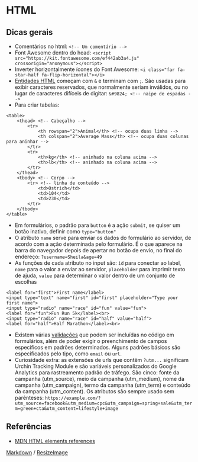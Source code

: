 # HTML

## Dicas gerais
* Comentários no html: `<!-- Um comentário -->`
* Font Awesome dentro do head: `<script src="https://kit.fontawesome.com/ef442ab3a4.js" crossorigin="anonymous"></script>`
* Inverter horizontalmente ícones do Font Awesome: `<i class="far fa-star-half fa-flip-horizontal"></i>`
* [Entidades HTML](https://dev.w3.org/html5/html-author/charref) começam com `&` e terminam com `;`. São usadas ​​para exibir caracteres reservados, que normalmente seriam inválidos, ou no lugar de caracteres difíceis de digitar: `&#9824; <!-- naipe de espadas -->`
* Para criar tabelas:
```
<table> 
    <thead> <!-- Cabeçalho -->
        <tr>
            <th rowspan="2">Animal</th> <!-- ocupa duas linha -->
            <th colspan="2">Average Mass</th> <!-- ocupa duas colunas para aninhar -->
        </tr>
        <tr>
            <th>kg</th> <!-- aninhado na coluna acima -->
            <th>lb</th> <!-- aninhado na coluna acima -->
        </tr>
    </thead>
    <tbody> <!-- Corpo -->
        <tr> <!-- linha de conteúdo -->
            <td>Ostrich</td>
            <td>104</td>
            <td>230</td>
        </tr>
    </tbody>
</table>
```
* Em formulários, o padrão para `button` é a ação `submit`, se quiser um botão inativo, definir como `type="button"`
* O atributo `name` serve para enviar os dados do formulário ao servidor, de acordo com a ação determinada pelo formulário. É o que aparece na barra do navegador depois de apertar no botão de envio, no final do endereço: `?username=Sheila&age=49`
* As funções de cada atributo no input são: `id` para conectar ao label, `name` para o valor a enviar ao servidor, `placeholder` para imprimir texto de ajuda, `value` para determinar o valor dentro de um conjunto de escolhas
```
<label for="first">First name</label>
<input type="text" name="first" id="first" placeholder="Type your first name">
<input type="radio" name="race" id="fun" value="fun">
<label for="fun">Fun Run 5k</label><br>
<input type="radio" name="race" id="half" value="half">
<label for="half">Half Marathon</label><br>
```
* Existem várias [validações](https://developer.mozilla.org/pt-BR/docs/Web/Guide/HTML/Forms/Form_validation) que podem ser incluídas no código em formulários, além de poder exigir o preenchimento de campos específicos em padrões determinados. Alguns padrões básicos são especificados pelo tipo, como `email` ou `url`.
* Curiosidade extra: as extensões de urls que contêm `?utm...` significam Urchin Tracking Module e são variáveis personalizados do Google Analytics para rastreamento padrão de tráfego. São cinco: fonte da campanha (utm_source), meio da campanha (utm_medium), nome da campanha (utm_campaign), termo da campanha (utm_term) e conteúdo da campanha (utm_content). Os atributos são sempre usado sem parênteses: `https://example.com/?utm_source=facebook&utm_medium=cpc&utm_campaign=spring+sale&utm_term=green+cta&utm_content=lifestyle+image`

## Referências
* [MDN HTML elements references](https://developer.mozilla.org/en-US/docs/Web/HTML/Element)

[Markdown](https://guides.github.com/features/mastering-markdown/) / [ResizeImage](https://resizeimage.net/)
